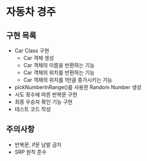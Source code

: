 # 자동차 경주

## 구현 목록

- Car Class 구현
  - Car 객체 생성
  - Car 객체의 이름을 반환하는 기능
  - Car 객체의 위치를 반환하는 기능
  - Car 객체의 위치를 1만큼 증가시키는 기능
- pickNumberInRange()를 사용한 Random Number 생성
- 시도 횟수에 따른 반복문 구현
- 최종 우승자 확인 기능 구현
- 테스트 코드 작성

## 주의사항

- 반복문, if문 남발 금지
- SRP 원칙 준수
